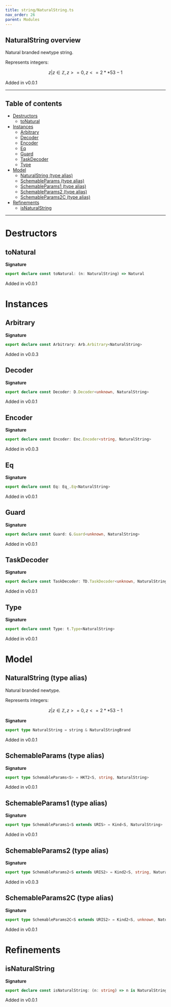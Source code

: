```yaml
---
title: string/NaturalString.ts
nav_order: 26
parent: Modules
---
```


## NaturalString overview

Natural branded newtype string.

Represents integers:

```math
 { z | z ∈ ℤ, z >= 0, z <= 2 ** 53 - 1 }
```

Added in v0.0.1

---

<h2 class="text-delta">Table of contents</h2>

- [Destructors](#destructors)
  - [toNatural](#tonatural)
- [Instances](#instances)
  - [Arbitrary](#arbitrary)
  - [Decoder](#decoder)
  - [Encoder](#encoder)
  - [Eq](#eq)
  - [Guard](#guard)
  - [TaskDecoder](#taskdecoder)
  - [Type](#type)
- [Model](#model)
  - [NaturalString (type alias)](#naturalstring-type-alias)
  - [SchemableParams (type alias)](#schemableparams-type-alias)
  - [SchemableParams1 (type alias)](#schemableparams1-type-alias)
  - [SchemableParams2 (type alias)](#schemableparams2-type-alias)
  - [SchemableParams2C (type alias)](#schemableparams2c-type-alias)
- [Refinements](#refinements)
  - [isNaturalString](#isnaturalstring)

---

# Destructors

## toNatural

**Signature**

```ts
export declare const toNatural: (n: NaturalString) => Natural
```

Added in v0.0.1

# Instances

## Arbitrary

**Signature**

```ts
export declare const Arbitrary: Arb.Arbitrary<NaturalString>
```

Added in v0.0.3

## Decoder

**Signature**

```ts
export declare const Decoder: D.Decoder<unknown, NaturalString>
```

Added in v0.0.1

## Encoder

**Signature**

```ts
export declare const Encoder: Enc.Encoder<string, NaturalString>
```

Added in v0.0.3

## Eq

**Signature**

```ts
export declare const Eq: Eq_.Eq<NaturalString>
```

Added in v0.0.1

## Guard

**Signature**

```ts
export declare const Guard: G.Guard<unknown, NaturalString>
```

Added in v0.0.1

## TaskDecoder

**Signature**

```ts
export declare const TaskDecoder: TD.TaskDecoder<unknown, NaturalString>
```

Added in v0.0.1

## Type

**Signature**

```ts
export declare const Type: t.Type<NaturalString>
```

Added in v0.0.1

# Model

## NaturalString (type alias)

Natural branded newtype.

Represents integers:

```math
 { z | z ∈ ℤ, z >= 0, z <= 2 ** 53 - 1 }
```

**Signature**

```ts
export type NaturalString = string & NaturalStringBrand
```

Added in v0.0.1

## SchemableParams (type alias)

**Signature**

```ts
export type SchemableParams<S> = HKT2<S, string, NaturalString>
```

Added in v0.0.1

## SchemableParams1 (type alias)

**Signature**

```ts
export type SchemableParams1<S extends URIS> = Kind<S, NaturalString>
```

Added in v0.0.1

## SchemableParams2 (type alias)

**Signature**

```ts
export type SchemableParams2<S extends URIS2> = Kind2<S, string, NaturalString>
```

Added in v0.0.3

## SchemableParams2C (type alias)

**Signature**

```ts
export type SchemableParams2C<S extends URIS2> = Kind2<S, unknown, NaturalString>
```

Added in v0.0.1

# Refinements

## isNaturalString

**Signature**

```ts
export declare const isNaturalString: (n: string) => n is NaturalString
```

Added in v0.0.1

